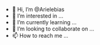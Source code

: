 - 👋 Hi, I’m @Arielebias
- 👀 I’m interested in ...
- 🌱 I’m currently learning ...
- 💞️ I’m looking to collaborate on ...
- 📫 How to reach me ...

<!---
Arielebias/Arielebias is a ✨ special ✨ repository because its `README.md` (this file) appears on your GitHub profile.
You can click the Preview link to take a look at your changes.
--->
